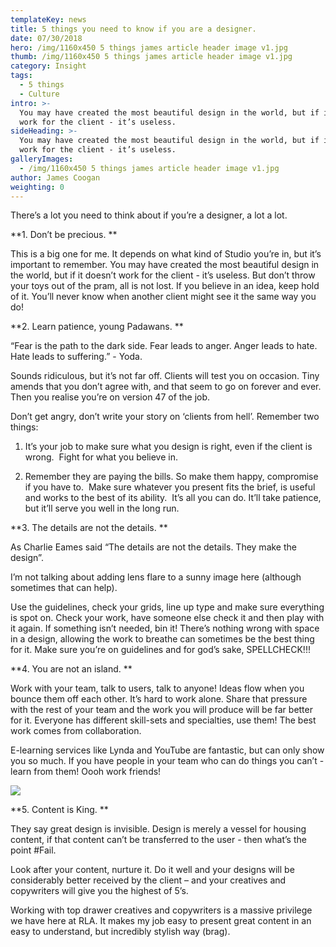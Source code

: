 ```yaml
---
templateKey: news
title: 5 things you need to know if you are a designer.
date: 07/30/2018
hero: /img/1160x450 5 things james article header image v1.jpg
thumb: /img/1160x450 5 things james article header image v1.jpg
category: Insight
tags:
  - 5 things
  - Culture
intro: >-
  You may have created the most beautiful design in the world, but if it doesn’t
  work for the client - it’s useless. 
sideHeading: >-
  You may have created the most beautiful design in the world, but if it doesn’t
  work for the client - it’s useless. 
galleryImages:
  - /img/1160x450 5 things james article header image v1.jpg
author: James Coogan
weighting: 0
---
```

There’s a lot you need to think about if you’re a designer, a lot a lot.



**1. Don’t be precious.**



This is a big one for me. It depends on what kind of Studio you’re in, but it’s important to remember. You may have created the most beautiful design in the world, but if it doesn’t work for the client - it’s useless. But don’t throw your toys out of the pram, all is not lost. If you believe in an idea, keep hold of it. You’ll never know when another client might see it the same way you do!



**2. Learn patience, young Padawans.**



“Fear is the path to the dark side. Fear leads to anger. Anger leads to hate.  Hate leads to suffering.” - Yoda.



Sounds ridiculous, but it’s not far off. Clients will test you on occasion. Tiny amends that you don’t agree with, and that seem to go on forever and ever. Then you realise you’re on version 47 of the job. 



Don’t get angry, don’t write your story on ‘clients from hell’. Remember two things: 



1.	It’s your job to make sure what you design is right, even if the client is wrong.  Fight for what you believe in. 



2.	Remember they are paying the bills. So make them happy, compromise if you have to.  Make sure whatever you present fits the brief, is useful and works to the best of its ability.  It’s all you can do. It’ll take patience, but it’ll serve you well in the long run.



**3. The details are not the details.**



As Charlie Eames said “The details are not the details. They make the design”.



I’m not talking about adding lens flare to a sunny image here (although sometimes that can help). 



Use the guidelines, check your grids, line up type and make sure everything is spot on. Check your work, have someone else check it and then play with it again. If something isn’t needed, bin it! There’s nothing wrong with space in a design, allowing the work to breathe can sometimes be the best thing for it. Make sure you’re on guidelines and for god’s sake, SPELLCHECK!!! 



**4. You are not an island.**



Work with your team, talk to users, talk to anyone! Ideas flow when you bounce them off each other. It’s hard to work alone. Share that pressure with the rest of your team and the work you will produce will be far better for it. Everyone has different skill-sets and specialties, use them! The best work comes from collaboration. 



E-learning services like Lynda and YouTube are fantastic, but can only show you so much. If you have people in your team who can do things you can’t - learn from them! Oooh work friends!

![](/img/1366x532-5-things-james-mid-article-image-a-v1.jpg)



**5. Content is King.**



They say great design is invisible. Design is merely a vessel for housing content, if that content can’t be transferred to the user - then what’s the point #Fail. 



Look after your content, nurture it. Do it well and your designs will be considerably better received by the client – and your creatives and copywriters will give you the highest of 5’s.



Working with top drawer creatives and copywriters is a massive privilege we have here at RLA. It makes my job easy to present great content in an easy to understand, but incredibly stylish way (brag).
